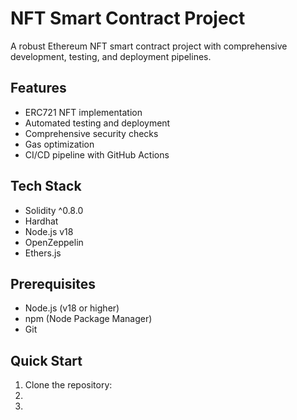 # NFT Smart Contract Project

A robust Ethereum NFT smart contract project with comprehensive development, testing, and deployment pipelines.

## Features

- ERC721 NFT implementation
- Automated testing and deployment
- Comprehensive security checks
- Gas optimization
- CI/CD pipeline with GitHub Actions

## Tech Stack

- Solidity ^0.8.0
- Hardhat
- Node.js v18
- OpenZeppelin
- Ethers.js

## Prerequisites

- Node.js (v18 or higher)
- npm (Node Package Manager)
- Git

## Quick Start

1. Clone the repository:
2.
3.